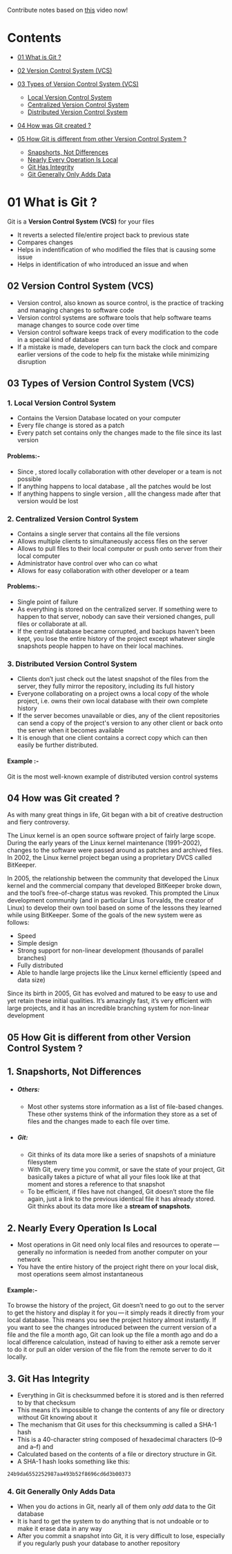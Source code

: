 Contribute notes based on [this](https://www.youtube.com/watch?v=LQ2LTPHeTts&list=PL2kSRH_DmWVajYgFoP-HVKK5VKkzFYyzp&index=1) video now!



# Contents

- [01 What is Git ?](#01-what-is-git)

- [02 Version Control System (VCS)](#02-version-control-system-vcs)
- [03 Types of Version Control System (VCS)](#03-types-of-version-control-system-vcs)
  - [Local Version Control System](#1-local-version-control-system)
  - [Centralized Version Control System](#2-centralized-version-control-system)
  - [Distributed Version Control System](#3-distributed-version-control-system)
- [04 How was Git created ?](#04-how-was-git-created)
- [05 How Git is different from other Version Control System ?](#05-how-git-is-different-from-other-version-control-system)
  - [Snapshorts, Not Differences](#1-snapshorts-not-differences)
  - [Nearly Every Operation Is Local](#2-nearly-every-operation-is-local)
  - [Git Has Integrity](#3-git-has-integrity)
  - [Git Generally Only Adds Data](#4-git-generally-only-adds-data)

# 01 What is Git ?

Git is a **Version Control System (VCS)** for your files

- It reverts a selected file/entire project back to previous state
- Compares changes
- Helps in indentification of who modified the files that is causing some issue
- Helps in identification of who introduced an issue and when

## 02 Version Control System (VCS)

- Version control, also known as source control, is the practice of tracking and managing changes to software code
- Version control systems are software tools that help software teams manage changes to source code over time
- Version control software keeps track of every modification to the code in a special kind of database
- If a mistake is made, developers can turn back the clock and compare earlier versions of the code to help fix the mistake while minimizing disruption

## 03 Types of Version Control System (VCS)

### 1. Local Version Control System

- Contains the Version Database located on your computer
- Every file change is stored as a patch
- Every patch set contains only the changes made to the file since its last version

#### Problems:-

- Since , stored locally collaboration with other developer or a team is not possible
- If anything happens to local database , all the patches would be lost
- If anything happens to single version , alll the changess made after that version would be lost

### 2. Centralized Version Control System

- Contains a single server that contains all the file versions
- Allows multiple clients to simultaneously access files on the server
- Allows to pull files to their local computer or push onto server from their local computer
- Administrator have control over who can co what
- Allows for easy collaboration with other developer or a team

#### Problems:-

- Single point of failure
- As everything is stored on the centralized server. If something were to happen to that server, nobody can save their versioned changes, pull files or collaborate at all.
- If the central database became corrupted, and backups haven't been kept, you lose the entire history of the project except whatever single snapshots people happen to have on their local machines.

### 3. Distributed Version Control System

- Clients don’t just check out the latest snapshot of the files from the server, they fully mirror the repository, including its full history
- Everyone collaborating on a project owns a local copy of the whole project, i.e. owns their own local database with their own complete history
- If the server becomes unavailable or dies, any of the client repositories can send a copy of the project's version to any other client or back onto the server when it becomes available
- It is enough that one client contains a correct copy which can then easily be further distributed.

#### Example :-

Git is the most well-known example of distributed version control systems

## 04 How was Git created ?

As with many great things in life, Git began with a bit of creative destruction and fiery controversy.

The Linux kernel is an open source software project of fairly large scope. During the early years of the Linux kernel maintenance (1991–2002), changes to the software were passed around as patches and archived files. In 2002, the Linux kernel project began using a proprietary DVCS called BitKeeper.

In 2005, the relationship between the community that developed the Linux kernel and the commercial company that developed BitKeeper broke down, and the tool’s free-of-charge status was revoked. This prompted the Linux development community (and in particular Linus Torvalds, the creator of Linux) to develop their own tool based on some of the lessons they learned while using BitKeeper. Some of the goals of the new system were as follows:

- Speed
- Simple design
- Strong support for non-linear development (thousands of parallel branches)
- Fully distributed
- Able to handle large projects like the Linux kernel efficiently (speed and data size)

Since its birth in 2005, Git has evolved and matured to be easy to use and yet retain these initial qualities. It’s amazingly fast, it’s very efficient with large projects, and it has an incredible branching system for non-linear development

## 05 How Git is different from other Version Control System ?

## 1. Snapshorts, Not Differences

- ##### Others:

  - Most other systems store information as a list of file-based changes. These other systems think of the information they store as a set of files and the changes made to each file over time.

- ##### Git:
  - Git thinks of its data more like a series of snapshots of a miniature filesystem
  - With Git, every time you commit, or save the state of your project, Git basically takes a picture of what all your files look like at that moment and stores a reference to that snapshot
  - To be efficient, if files have not changed, Git doesn’t store the file again, just a link to the previous identical file it has already stored. Git thinks about its data more like a **stream of snapshots**.

## 2. Nearly Every Operation Is Local

- Most operations in Git need only local files and resources to operate — generally no information is needed from another computer on your network
- You have the entire history of the project right there on your local disk, most operations seem almost instantaneous

#### Example:-

To browse the history of the project, Git doesn’t need to go out to the server to get the history and display it for you — it simply reads it directly from your local database. This means you see the project history almost instantly. If you want to see the changes introduced between the current version of a file and the file a month ago, Git can look up the file a month ago and do a local difference calculation, instead of having to either ask a remote server to do it or pull an older version of the file from the remote server to do it locally.

## 3. Git Has Integrity

- Everything in Git is checksummed before it is stored and is then referred to by that checksum
- This means it’s impossible to change the contents of any file or directory without Git knowing about it
- The mechanism that Git uses for this checksumming is called a SHA-1 hash
- This is a 40-character string composed of hexadecimal characters (0–9 and a–f) and
- Calculated based on the contents of a file or directory structure in Git.
- A SHA-1 hash looks something like this:

```
24b9da6552252987aa493b52f8696cd6d3b00373
```

### 4. Git Generally Only Adds Data

- When you do actions in Git, nearly all of them only _add_ data to the Git database
- It is hard to get the system to do anything that is not undoable or to make it erase data in any way
- After you commit a snapshot into Git, it is very difficult to lose, especially if you regularly push your database to another repository
